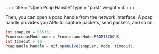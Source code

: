 +++
title = "Open Pcap Handle"
type = "post"
weight = 4
+++

Then, you can open a pcap handle from the network interface.
A pcap handle provides you APIs to capture packets, send packets, and so on.

```java
int snapLen = 65536;
PromiscuousMode mode = PromiscuousMode.PROMISCUOUS;
int timeout = 10
PcapHandle handle = nif.openLive(snapLen, mode, timeout);
```

